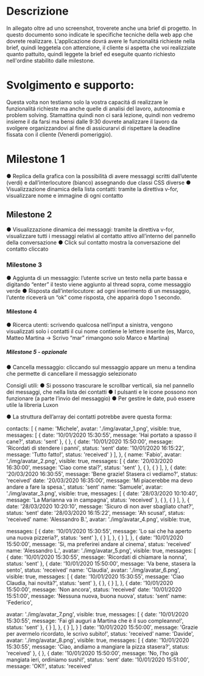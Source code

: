 # Descrizione

In allegato oltre ad uno screenshot, troverete anche una brief di progetto.
In questo documento sono indicate le specifiche tecniche della web app che dovrete realizzare.
L'applicazione dovrá avere le funzionalitá richieste nella brief, quindi leggetela con attenzione, il cliente
si aspetta che voi realizziate quanto pattuito, quindi leggete la brief ed eseguite quanto richiesto nell'ordine stabilito dalle milestone.

# Svolgimento e supporto:
Questa volta non testiamo solo la vostra capacitá di realizzare le funzionalitá richieste ma anche quelle di analisi del lavoro, autonomia e problem solving.
Stamattina quindi non ci sará lezione, quindi non vedremo insieme il da farsi ma bensi  dalle 9:30 dovrete analizzare il lavoro da svolgere organizzandovi al fine di assicurarvi di
rispettare la deadline fissata con il cliente (Venerdi pomeriggio).



# Milestone 1
● Replica della grafica con la possibilità di avere messaggi scritti dall’utente (verdi) e dall’interlocutore (bianco) assegnando due classi CSS diverse
● Visualizzazione dinamica della lista contatti: tramite la direttiva v-for, visualizzare nome e immagine di ogni contatto

## Milestone 2
● Visualizzazione dinamica dei messaggi: tramite la direttiva v-for, visualizzare tutti i messaggi relativi al contatto attivo all’interno del pannello della conversazione
● Click sul contatto mostra la conversazione del contatto cliccato

### Milestone 3
● Aggiunta di un messaggio: l’utente scrive un testo nella parte bassa e digitando “enter” il testo viene aggiunto al thread sopra, come messaggio verde
● Risposta dall’interlocutore: ad ogni inserimento di un messaggio, l’utente riceverà un “ok” come risposta, che apparirà dopo 1 secondo.

#### Milestone 4
● Ricerca utenti: scrivendo qualcosa nell’input a sinistra, vengono visualizzati solo i contatti il cui nome contiene le lettere inserite (es, Marco, Matteo Martina -> Scrivo “mar” rimangono solo Marco e Martina)

##### Milestone 5 - opzionale
● Cancella messaggio: cliccando sul messaggio appare un menu a tendina che permette di cancellare il messaggio selezionato



Consigli utili:
● Si possono trascurare le scrollbar verticali, sia nel pannello dei messaggi, che nella lista dei contatti
● I pulsanti e le icone possono non funzionare (a parte l’invio del messaggio)
● Per gestire le date, può essere utile la libreria Luxon


● La struttura dell’array dei contatti potrebbe avere questa forma:

contacts: [ {
        name: 'Michele',
        avatar: './img/avatar_1.png',
        visible: true,
        messages: [
            {
                date: '10/01/2020 15:30:55',
                message: 'Hai portato a spasso il cane?',
                status: 'sent'
}, {
}, {
      date: '10/01/2020 15:50:00',
message: 'Ricordati di stendere i panni',
status: 'sent'
             date: '10/01/2020 16:15:22',
            message: 'Tutto fatto!',
            status: 'received'
} ],
}, {
name: 'Fabio',
avatar: './img/avatar_2.png',
visible: true,
messages: [
    {
        date: '20/03/2020 16:30:00',
        message: 'Ciao come stai?',
        status: 'sent'
}, {
}, {
} ],
}, {
date: '20/03/2020 16:30:55',
message: 'Bene grazie! Stasera ci vediamo?',
status: 'received'
date: '20/03/2020 16:35:00',
message: 'Mi piacerebbe ma devo andare a fare la spesa.',
status: 'sent'
name: 'Samuele',
avatar: './img/avatar_3.png',
visible: true,
messages: [
    {
        date: '28/03/2020 10:10:40',
        message: 'La Marianna va in campagna',
        status: 'received'
}, {
}, {
} ],
}, {
date: '28/03/2020 10:20:10',
message: 'Sicuro di non aver sbagliato chat?',
status: 'sent'
date: '28/03/2020 16:15:22',
message: 'Ah scusa!',
status: 'received'
name: 'Alessandro B.',
avatar: './img/avatar_4.png',
visible: true,

 messages: [ {
            date: '10/01/2020 15:30:55',
            message: 'Lo sai che ha aperto una nuova pizzeria?',
            status: 'sent'
}, {
} ],
}, {
} ],
}, {
date: '10/01/2020 15:50:00',
message: 'Si, ma preferirei andare al cinema',
status: 'received'
name: 'Alessandro L.',
avatar: './img/avatar_5.png',
visible: true,
messages: [
    {
        date: '10/01/2020 15:30:55',
        message: 'Ricordati di chiamare la nonna',
        status: 'sent'
}, {
date: '10/01/2020 15:50:00',
message: 'Va bene, stasera la sento',
status: 'received'
name: 'Claudia',
avatar: './img/avatar_6.png',
visible: true,
messages: [
    {
        date: '10/01/2020 15:30:55',
        message: 'Ciao Claudia, hai novità?',
        status: 'sent'
}, {
}, {
} ],
}, {
date: '10/01/2020 15:50:00',
message: 'Non ancora',
status: 'received'
date: '10/01/2020 15:51:00',
message: 'Nessuna nuova, buona nuova',
status: 'sent'
name: 'Federico',

avatar: './img/avatar_7.png',
    visible: true,
    messages: [
        {
            date: '10/01/2020 15:30:55',
            message: 'Fai gli auguri a Martina che è il suo compleanno!',
            status: 'sent'
}, {
} ],
}, {
} ],
} ]
date: '10/01/2020 15:50:00',
message: 'Grazie per avermelo ricordato, le scrivo subito!',
status: 'received'
name: 'Davide',
avatar: './img/avatar_8.png',
visible: true,
messages: [
    {
        date: '10/01/2020 15:30:55',
        message: 'Ciao, andiamo a mangiare la pizza stasera?',
        status: 'received'
}, {
}, {
date: '10/01/2020 15:50:00',
message: 'No, l\'ho già mangiata ieri, ordiniamo sushi!',
status: 'sent'
date: '10/01/2020 15:51:00',
message: 'OK!!',
status: 'received'